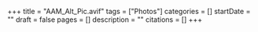 +++
title = "AAM_Alt_Pic.avif"
tags = ["Photos"]
categories = []
startDate = ""
draft = false
pages = []
description = ""
citations = []
+++
